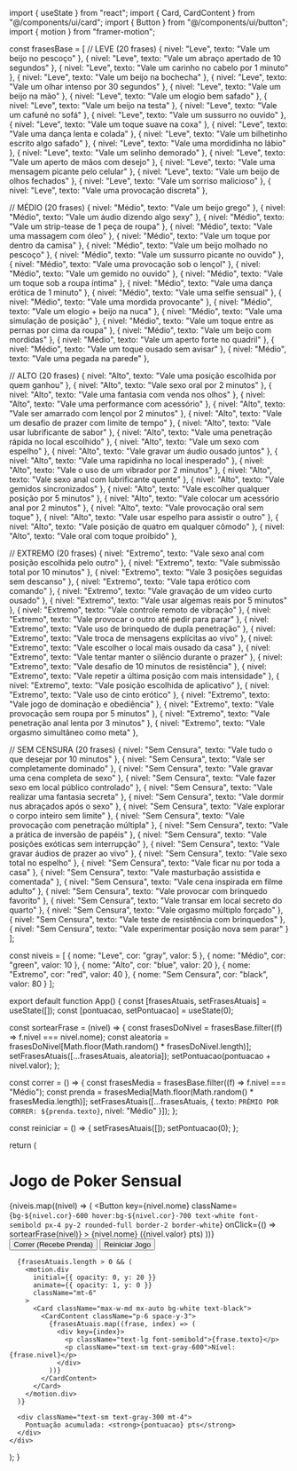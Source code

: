 import { useState } from "react";
import { Card, CardContent } from "@/components/ui/card";
import { Button } from "@/components/ui/button";
import { motion } from "framer-motion";

const frasesBase = [
  // LEVE (20 frases)
  { nivel: "Leve", texto: "Vale um beijo no pescoço" },
  { nivel: "Leve", texto: "Vale um abraço apertado de 10 segundos" },
  { nivel: "Leve", texto: "Vale um carinho no cabelo por 1 minuto" },
  { nivel: "Leve", texto: "Vale um beijo na bochecha" },
  { nivel: "Leve", texto: "Vale um olhar intenso por 30 segundos" },
  { nivel: "Leve", texto: "Vale um beijo na mão" },
  { nivel: "Leve", texto: "Vale um elogio bem safado" },
  { nivel: "Leve", texto: "Vale um beijo na testa" },
  { nivel: "Leve", texto: "Vale um cafuné no sofá" },
  { nivel: "Leve", texto: "Vale um sussurro no ouvido" },
  { nivel: "Leve", texto: "Vale um toque suave na coxa" },
  { nivel: "Leve", texto: "Vale uma dança lenta e colada" },
  { nivel: "Leve", texto: "Vale um bilhetinho escrito algo safado" },
  { nivel: "Leve", texto: "Vale uma mordidinha no lábio" },
  { nivel: "Leve", texto: "Vale um selinho demorado" },
  { nivel: "Leve", texto: "Vale um aperto de mãos com desejo" },
  { nivel: "Leve", texto: "Vale uma mensagem picante pelo celular" },
  { nivel: "Leve", texto: "Vale um beijo de olhos fechados" },
  { nivel: "Leve", texto: "Vale um sorriso malicioso" },
  { nivel: "Leve", texto: "Vale uma provocação discreta" },

  // MÉDIO (20 frases)
  { nivel: "Médio", texto: "Vale um beijo grego" },
  { nivel: "Médio", texto: "Vale um áudio dizendo algo sexy" },
  { nivel: "Médio", texto: "Vale um strip-tease de 1 peça de roupa" },
  { nivel: "Médio", texto: "Vale uma massagem com óleo" },
  { nivel: "Médio", texto: "Vale um toque por dentro da camisa" },
  { nivel: "Médio", texto: "Vale um beijo molhado no pescoço" },
  { nivel: "Médio", texto: "Vale um sussurro picante no ouvido" },
  { nivel: "Médio", texto: "Vale uma provocação sob o lençol" },
  { nivel: "Médio", texto: "Vale um gemido no ouvido" },
  { nivel: "Médio", texto: "Vale um toque sob a roupa íntima" },
  { nivel: "Médio", texto: "Vale uma dança erótica de 1 minuto" },
  { nivel: "Médio", texto: "Vale uma selfie sensual" },
  { nivel: "Médio", texto: "Vale uma mordida provocante" },
  { nivel: "Médio", texto: "Vale um elogio + beijo na nuca" },
  { nivel: "Médio", texto: "Vale uma simulação de posição" },
  { nivel: "Médio", texto: "Vale um toque entre as pernas por cima da roupa" },
  { nivel: "Médio", texto: "Vale um beijo com mordidas" },
  { nivel: "Médio", texto: "Vale um aperto forte no quadril" },
  { nivel: "Médio", texto: "Vale um toque ousado sem avisar" },
  { nivel: "Médio", texto: "Vale uma pegada na parede" },

  // ALTO (20 frases)
  { nivel: "Alto", texto: "Vale uma posição escolhida por quem ganhou" },
  { nivel: "Alto", texto: "Vale sexo oral por 2 minutos" },
  { nivel: "Alto", texto: "Vale uma fantasia com venda nos olhos" },
  { nivel: "Alto", texto: "Vale uma performance com acessório" },
  { nivel: "Alto", texto: "Vale ser amarrado com lençol por 2 minutos" },
  { nivel: "Alto", texto: "Vale um desafio de prazer com limite de tempo" },
  { nivel: "Alto", texto: "Vale usar lubrificante de sabor" },
  { nivel: "Alto", texto: "Vale uma penetração rápida no local escolhido" },
  { nivel: "Alto", texto: "Vale um sexo com espelho" },
  { nivel: "Alto", texto: "Vale gravar um áudio ousado juntos" },
  { nivel: "Alto", texto: "Vale uma rapidinha no local inesperado" },
  { nivel: "Alto", texto: "Vale o uso de um vibrador por 2 minutos" },
  { nivel: "Alto", texto: "Vale sexo anal com lubrificante quente" },
  { nivel: "Alto", texto: "Vale gemidos sincronizados" },
  { nivel: "Alto", texto: "Vale escolher qualquer posição por 5 minutos" },
  { nivel: "Alto", texto: "Vale colocar um acessório anal por 2 minutos" },
  { nivel: "Alto", texto: "Vale provocação oral sem toque" },
  { nivel: "Alto", texto: "Vale usar espelho para assistir o outro" },
  { nivel: "Alto", texto: "Vale posição de quatro em qualquer cômodo" },
  { nivel: "Alto", texto: "Vale oral com toque proibido" },

  // EXTREMO (20 frases)
  { nivel: "Extremo", texto: "Vale sexo anal com posição escolhida pelo outro" },
  { nivel: "Extremo", texto: "Vale submissão total por 10 minutos" },
  { nivel: "Extremo", texto: "Vale 3 posições seguidas sem descanso" },
  { nivel: "Extremo", texto: "Vale tapa erótico com comando" },
  { nivel: "Extremo", texto: "Vale gravação de um vídeo curto ousado" },
  { nivel: "Extremo", texto: "Vale usar algemas reais por 5 minutos" },
  { nivel: "Extremo", texto: "Vale controle remoto de vibração" },
  { nivel: "Extremo", texto: "Vale provocar o outro até pedir para parar" },
  { nivel: "Extremo", texto: "Vale uso de brinquedo de dupla penetração" },
  { nivel: "Extremo", texto: "Vale troca de mensagens explícitas ao vivo" },
  { nivel: "Extremo", texto: "Vale escolher o local mais ousado da casa" },
  { nivel: "Extremo", texto: "Vale tentar manter o silêncio durante o prazer" },
  { nivel: "Extremo", texto: "Vale desafio de 10 minutos de resistência" },
  { nivel: "Extremo", texto: "Vale repetir a última posição com mais intensidade" },
  { nivel: "Extremo", texto: "Vale posição escolhida de aplicativo" },
  { nivel: "Extremo", texto: "Vale uso de cinto erótico" },
  { nivel: "Extremo", texto: "Vale jogo de dominação e obediência" },
  { nivel: "Extremo", texto: "Vale provocação sem roupa por 5 minutos" },
  { nivel: "Extremo", texto: "Vale penetração anal lenta por 3 minutos" },
  { nivel: "Extremo", texto: "Vale orgasmo simultâneo como meta" },

  // SEM CENSURA (20 frases)
  { nivel: "Sem Censura", texto: "Vale tudo o que desejar por 10 minutos" },
  { nivel: "Sem Censura", texto: "Vale ser completamente dominado" },
  { nivel: "Sem Censura", texto: "Vale gravar uma cena completa de sexo" },
  { nivel: "Sem Censura", texto: "Vale fazer sexo em local público controlado" },
  { nivel: "Sem Censura", texto: "Vale realizar uma fantasia secreta" },
  { nivel: "Sem Censura", texto: "Vale dormir nus abraçados após o sexo" },
  { nivel: "Sem Censura", texto: "Vale explorar o corpo inteiro sem limite" },
  { nivel: "Sem Censura", texto: "Vale provocação com penetração múltipla" },
  { nivel: "Sem Censura", texto: "Vale a prática de inversão de papéis" },
  { nivel: "Sem Censura", texto: "Vale posições exóticas sem interrupção" },
  { nivel: "Sem Censura", texto: "Vale gravar áudios de prazer ao vivo" },
  { nivel: "Sem Censura", texto: "Vale sexo total no espelho" },
  { nivel: "Sem Censura", texto: "Vale ficar nu por toda a casa" },
  { nivel: "Sem Censura", texto: "Vale masturbação assistida e comentada" },
  { nivel: "Sem Censura", texto: "Vale cena inspirada em filme adulto" },
  { nivel: "Sem Censura", texto: "Vale provocar com brinquedo favorito" },
  { nivel: "Sem Censura", texto: "Vale transar em local secreto do quarto" },
  { nivel: "Sem Censura", texto: "Vale orgasmo múltiplo forçado" },
  { nivel: "Sem Censura", texto: "Vale teste de resistência com brinquedos" },
  { nivel: "Sem Censura", texto: "Vale experimentar posição nova sem parar" }
];

const niveis = [
  { nome: "Leve", cor: "gray", valor: 5 },
  { nome: "Médio", cor: "green", valor: 10 },
  { nome: "Alto", cor: "blue", valor: 20 },
  { nome: "Extremo", cor: "red", valor: 40 },
  { nome: "Sem Censura", cor: "black", valor: 80 }
];

export default function App() {
  const [frasesAtuais, setFrasesAtuais] = useState([]);
  const [pontuacao, setPontuacao] = useState(0);

  const sortearFrase = (nivel) => {
    const frasesDoNivel = frasesBase.filter((f) => f.nivel === nivel.nome);
    const aleatoria = frasesDoNivel[Math.floor(Math.random() * frasesDoNivel.length)];
    setFrasesAtuais([...frasesAtuais, aleatoria]);
    setPontuacao(pontuacao + nivel.valor);
  };

  const correr = () => {
    const frasesMedia = frasesBase.filter((f) => f.nivel === "Médio");
    const prenda = frasesMedia[Math.floor(Math.random() * frasesMedia.length)];
    setFrasesAtuais([...frasesAtuais, { texto: `PRÊMIO POR CORRER: ${prenda.texto}`, nivel: "Médio" }]);
  };

  const reiniciar = () => {
    setFrasesAtuais([]);
    setPontuacao(0);
  };

  return (
    <div className="min-h-screen bg-gradient-to-br from-gray-900 via-gray-800 to-black text-white p-6 text-center space-y-6">
      <h1 className="text-3xl font-bold">Jogo de Poker Sensual</h1>
      <div className="flex flex-wrap gap-3 justify-center">
        {niveis.map((nivel) => (
          <Button
            key={nivel.nome}
            className={`bg-${nivel.cor}-600 hover:bg-${nivel.cor}-700 text-white font-semibold px-4 py-2 rounded-full border-2 border-white`}
            onClick={() => sortearFrase(nivel)}
          >
            {nivel.nome} ({nivel.valor} pts)
          </Button>
        ))}
        <Button
          className="bg-yellow-500 hover:bg-yellow-600 text-black font-semibold px-4 py-2 rounded-full border-2 border-white"
          onClick={correr}
        >
          Correr (Recebe Prenda)
        </Button>
        <Button
          className="bg-white hover:bg-gray-200 text-black font-semibold px-4 py-2 rounded-full border-2 border-white"
          onClick={reiniciar}
        >
          Reiniciar Jogo
        </Button>
      </div>

      {frasesAtuais.length > 0 && (
        <motion.div
          initial={{ opacity: 0, y: 20 }}
          animate={{ opacity: 1, y: 0 }}
          className="mt-6"
        >
          <Card className="max-w-md mx-auto bg-white text-black">
            <CardContent className="p-6 space-y-3">
              {frasesAtuais.map((frase, index) => (
                <div key={index}>
                  <p className="text-lg font-semibold">{frase.texto}</p>
                  <p className="text-sm text-gray-600">Nível: {frase.nivel}</p>
                </div>
              ))}
            </CardContent>
          </Card>
        </motion.div>
      )}

      <div className="text-sm text-gray-300 mt-4">
        Pontuação acumulada: <strong>{pontuacao} pts</strong>
      </div>
    </div>
  );
}
